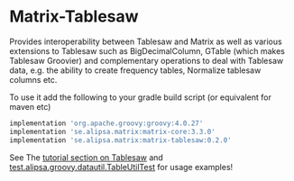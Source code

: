 # Matrix-Tablesaw

Provides interoperability between Tablesaw and Matrix as well as
various extensions to Tablesaw such as BigDecimalColumn,
GTable (which makes Tablesaw Groovier) and
complementary operations to deal with Tablesaw data, e.g. the ability to create frequency tables,
Normalize tablesaw columns etc.

To use it add the following to your gradle build script (or equivalent for maven etc)
```groovy
implementation 'org.apache.groovy:groovy:4.0.27'
implementation 'se.alipsa.matrix:matrix-core:3.3.0'
implementation 'se.alipsa.matrix:matrix-tablesaw:0.2.0'
```

See The [tutorial section on Tablesaw](../docs/tutorial/14-matrix-tablesaw.md) and [test.alipsa.groovy.datautil.TableUtilTest](https://github.com/perNyfelt/data-utils/blob/master/src/test/groovy/test/alipsa/groovy/datautil/TableUtilTest.groovy)
for usage examples!


